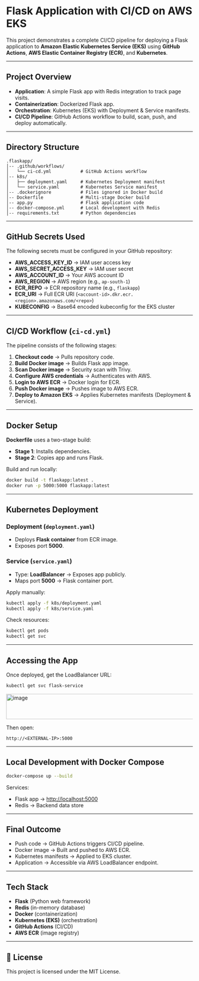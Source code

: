# Flask Application with CI/CD on AWS EKS

This project demonstrates a complete CI/CD pipeline for deploying a Flask application to **Amazon Elastic Kubernetes Service (EKS)** using **GitHub Actions**, **AWS Elastic Container Registry (ECR)**, and **Kubernetes**.

---

## Project Overview

* **Application**: A simple Flask app with Redis integration to track page visits.
* **Containerization**: Dockerized Flask app.
* **Orchestration**: Kubernetes (EKS) with Deployment & Service manifests.
* **CI/CD Pipeline**: GitHub Actions workflow to build, scan, push, and deploy automatically.

---

## Directory Structure

```
.flaskapp/
│-- .github/workflows/
│   └── ci-cd.yml           # GitHub Actions workflow
│-- k8s/
│   ├── deployment.yaml     # Kubernetes Deployment manifest
│   └── service.yaml        # Kubernetes Service manifest
│-- .dockerignore           # Files ignored in Docker build
│-- Dockerfile              # Multi-stage Docker build
│-- app.py                  # Flask application code
│-- docker-compose.yml      # Local development with Redis
│-- requirements.txt        # Python dependencies
```

---

## GitHub Secrets Used

The following secrets must be configured in your GitHub repository:

* **AWS_ACCESS_KEY_ID** → IAM user access key
* **AWS_SECRET_ACCESS_KEY** → IAM user secret
* **AWS_ACCOUNT_ID** → Your AWS account ID
* **AWS_REGION** → AWS region (e.g., `ap-south-1`)
* **ECR_REPO** → ECR repository name (e.g., `flaskapp`)
* **ECR_URI** → Full ECR URI (`<account-id>.dkr.ecr.<region>.amazonaws.com/<repo>`)
* **KUBECONFIG** → Base64 encoded kubeconfig for the EKS cluster

---

## CI/CD Workflow (`ci-cd.yml`)

The pipeline consists of the following stages:

1. **Checkout code** → Pulls repository code.
2. **Build Docker image** → Builds Flask app image.
3. **Scan Docker image** → Security scan with Trivy.
4. **Configure AWS credentials** → Authenticates with AWS.
5. **Login to AWS ECR** → Docker login for ECR.
6. **Push Docker image** → Pushes image to AWS ECR.
7. **Deploy to Amazon EKS** → Applies Kubernetes manifests (Deployment & Service).

---

## Docker Setup

**Dockerfile** uses a two-stage build:

* **Stage 1**: Installs dependencies.
* **Stage 2**: Copies app and runs Flask.

Build and run locally:

```bash
docker build -t flaskapp:latest .
docker run -p 5000:5000 flaskapp:latest
```

---

## Kubernetes Deployment

### Deployment (`deployment.yaml`)

* Deploys **Flask container** from ECR image.
* Exposes port **5000**.

### Service (`service.yaml`)

* Type: **LoadBalancer** → Exposes app publicly.
* Maps port **5000** → Flask container port.

Apply manually:

```bash
kubectl apply -f k8s/deployment.yaml
kubectl apply -f k8s/service.yaml
```

Check resources:

```bash
kubectl get pods
kubectl get svc
```

---

## Accessing the App

Once deployed, get the LoadBalancer URL:

```bash
kubectl get svc flask-service
```
<img width="1751" height="68" alt="image" src="https://github.com/user-attachments/assets/67122bb2-3676-4da1-b80a-765b65621628" />


Then open:

```
http://<EXTERNAL-IP>:5000
```

---

## Local Development with Docker Compose

```bash
docker-compose up --build
```

Services:

* Flask app → [http://localhost:5000](http://localhost:5000)
* Redis → Backend data store

---

## Final Outcome

* Push code → GitHub Actions triggers CI/CD pipeline.
* Docker image → Built and pushed to AWS ECR.
* Kubernetes manifests → Applied to EKS cluster.
* Application → Accessible via AWS LoadBalancer endpoint.

---

## Tech Stack

* **Flask** (Python web framework)
* **Redis** (in-memory database)
* **Docker** (containerization)
* **Kubernetes (EKS)** (orchestration)
* **GitHub Actions** (CI/CD)
* **AWS ECR** (image registry)

---

## 📜 License

This project is licensed under the MIT License.
